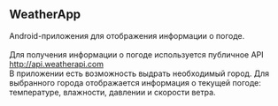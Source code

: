 ## WeatherApp

Android-приложения для отображения информации о погоде.</br></br>
Для получения информации о погоде используется публичное API http://api.weatherapi.com </br>
В приложении есть возможность выдрать необходимый город. Для выбранного города отображается информация о текущей погоде: температуре, влажности, давлении и скорости ветра. 
